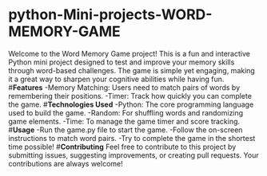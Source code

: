 # python-Mini-projects-WORD-MEMORY-GAME
Welcome to the Word Memory Game project! This is a fun and interactive Python mini project designed to test and improve your memory skills through word-based challenges. The game is simple yet engaging, making it a great way to sharpen your cognitive abilities while having fun.
#**Features**
-Memory Matching: Users need to match pairs of words by remembering their positions.
-Timer: Track how quickly you can complete the game.
#**Technologies Used**
-Python: The core programming language used to build the game.
-Random: For shuffling words and randomizing game elements.
-Time: To manage the game timer and score tracking.
#**Usage**
-Run the game.py file to start the game.
-Follow the on-screen instructions to match word pairs.
-Try to complete the game in the shortest time possible!
#**Contributing**
Feel free to contribute to this project by submitting issues, suggesting improvements, or creating pull requests. Your contributions are always welcome!
